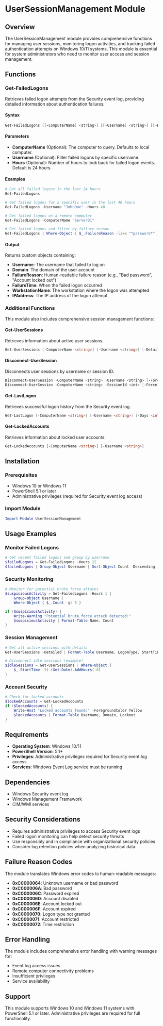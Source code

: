 # UserSessionManagement Module

## Overview
The UserSessionManagement module provides comprehensive functions for managing user sessions, monitoring logon activities, and tracking failed authentication attempts on Windows 10/11 systems. This module is essential for system administrators who need to monitor user access and session management.

## Functions

### Get-FailedLogons
Retrieves failed logon attempts from the Security event log, providing detailed information about authentication failures.

#### Syntax
```powershell
Get-FailedLogons [[-ComputerName] <string>] [[-Username] <string>] [[-Hours] <int>]
```

#### Parameters
- **ComputerName** (Optional): The computer to query. Defaults to local computer.
- **Username** (Optional): Filter failed logons by specific username.
- **Hours** (Optional): Number of hours to look back for failed logon events. Default is 24 hours.

#### Examples
```powershell
# Get all failed logons in the last 24 hours
Get-FailedLogons

# Get failed logons for a specific user in the last 48 hours
Get-FailedLogons -Username "JohnDoe" -Hours 48

# Get failed logons on a remote computer
Get-FailedLogons -ComputerName "Server01"

# Get failed logons and filter by failure reason
Get-FailedLogons | Where-Object { $_.FailureReason -like "*password*" }
```

#### Output
Returns custom objects containing:
- **Username**: The username that failed to log on
- **Domain**: The domain of the user account
- **FailureReason**: Human-readable failure reason (e.g., "Bad password", "Account locked out")
- **FailureTime**: When the failed logon occurred
- **WorkstationName**: The workstation where the logon was attempted
- **IPAddress**: The IP address of the logon attempt

### Additional Functions
This module also includes comprehensive session management functions:

#### Get-UserSessions
Retrieves information about active user sessions.
```powershell
Get-UserSessions [-ComputerName <string>] [-Username <string>] [-Detailed]
```

#### Disconnect-UserSession
Disconnects user sessions by username or session ID.
```powershell
Disconnect-UserSession -ComputerName <string> -Username <string> [-Force]
Disconnect-UserSession -ComputerName <string> -SessionId <int> [-Force]
```

#### Get-LastLogon
Retrieves successful logon history from the Security event log.
```powershell
Get-LastLogon [-ComputerName <string>] [-Username <string>] [-Days <int>]
```

#### Get-LockedAccounts
Retrieves information about locked user accounts.
```powershell
Get-LockedAccounts [-ComputerName <string>] [-Username <string>]
```

## Installation

### Prerequisites
- Windows 10 or Windows 11
- PowerShell 5.1 or later
- Administrative privileges (required for Security event log access)

### Import Module
```powershell
Import-Module UserSessionManagement
```

## Usage Examples

### Monitor Failed Logons
```powershell
# Get recent failed logons and group by username
$failedLogons = Get-FailedLogons -Hours 12
$failedLogons | Group-Object Username | Sort-Object Count -Descending
```

### Security Monitoring
```powershell
# Monitor for potential brute force attacks
$suspiciousActivity = Get-FailedLogons -Hours 1 | 
    Group-Object Username | 
    Where-Object { $_.Count -gt 5 }

if ($suspiciousActivity) {
    Write-Warning "Potential brute force attack detected!"
    $suspiciousActivity | Format-Table Name, Count
}
```

### Session Management
```powershell
# Get all active sessions with details
Get-UserSessions -Detailed | Format-Table Username, LogonType, StartTime

# Disconnect idle sessions (example)
$idleSessions = Get-UserSessions | Where-Object { 
    $_.StartTime -lt (Get-Date).AddHours(-8) 
}
```

### Account Security
```powershell
# Check for locked accounts
$lockedAccounts = Get-LockedAccounts
if ($lockedAccounts) {
    Write-Host "Locked accounts found:" -ForegroundColor Yellow
    $lockedAccounts | Format-Table Username, Domain, Lockout
}
```

## Requirements
- **Operating System**: Windows 10/11
- **PowerShell Version**: 5.1+
- **Privileges**: Administrative privileges required for Security event log access
- **Services**: Windows Event Log service must be running

## Dependencies
- Windows Security event log
- Windows Management Framework
- CIM/WMI services

## Security Considerations
- Requires administrative privileges to access Security event logs
- Failed logon monitoring can help detect security threats
- Use responsibly and in compliance with organizational security policies
- Consider log retention policies when analyzing historical data

## Failure Reason Codes
The module translates Windows error codes to human-readable messages:
- **0xC0000064**: Unknown username or bad password
- **0xC000006A**: Bad password
- **0xC000006C**: Password expired
- **0xC000006D**: Account disabled
- **0xC000006E**: Account locked out
- **0xC000006F**: Account expired
- **0xC0000070**: Logon type not granted
- **0xC0000071**: Account restricted
- **0xC0000072**: Time restriction

## Error Handling
The module includes comprehensive error handling with warning messages for:
- Event log access issues
- Remote computer connectivity problems
- Insufficient privileges
- Service availability

## Support
This module supports Windows 10 and Windows 11 systems with PowerShell 5.1 or later. Administrative privileges are required for full functionality.